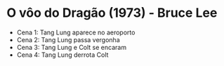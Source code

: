 # O vôo do Dragão (1973) - Bruce Lee
- Cena 1: Tang Lung aparece no aeroporto
- Cena 2: Tang Lung passa vergonha
- Cena 3: Tang Lung e Colt se encaram
- Cena 4: Tang Lung derrota Colt
